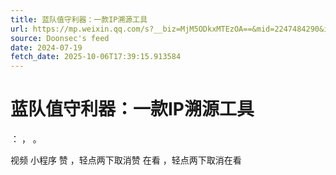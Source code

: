 ```yaml
---
title: 蓝队值守利器：一款IP溯源工具
url: https://mp.weixin.qq.com/s?__biz=MjM5ODkxMTEzOA==&mid=2247484290&idx=1&sn=b6c7db58f0f64dcb1169ee0686d5dc2c
source: Doonsec's feed
date: 2024-07-19
fetch_date: 2025-10-06T17:39:15.913584
---
```


# 蓝队值守利器：一款IP溯源工具

：
，
。

视频
小程序
赞
，轻点两下取消赞
在看
，轻点两下取消在看
